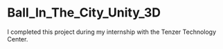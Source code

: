 # Ball_In_The_City_Unity_3D
I completed this project during my internship with the Tenzer Technology Center.
